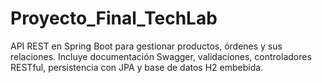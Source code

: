 # Proyecto_Final_TechLab
API REST en Spring Boot para gestionar productos, órdenes y sus relaciones. Incluye documentación Swagger, validaciones, controladores RESTful, persistencia con JPA y base de datos H2 embebida.
